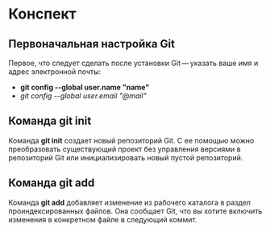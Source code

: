 # Конспект 

## Первоначальная настройка Git
Первое, что следует сделать после установки Git — указать ваше имя и адрес электронной почты:
* __git config --global user.name "name"__ 
* *git config --global user.email "@mail"*

## Команда git init
Команда **git init** создает новый репозиторий Git. С ее помощью можно преобразовать существующий проект без управления версиями в репозиторий Git или инициализировать новый пустой репозиторий.

## Команда git add
Команда **git add** добавляет изменение из рабочего каталога в раздел проиндексированных файлов. Она сообщает Git, что вы хотите включить изменения в конкретном файле в следующий коммит.

